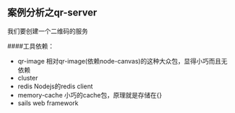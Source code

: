 ## 案例分析之qr-server

我们要创建一个二维码的服务

####工具依赖：

* qr-image       相对qr-image(依赖node-canvas)的这种大众包，显得小巧而且无依赖
* cluster 
* redis			 Nodejs的redis client
* memory-cache	 小巧的cache包，原理就是存储在{}
* sails			 web framework